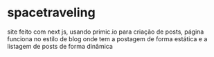 # spacetraveling
site feito com next js, usando primic.io para criação de posts, página funciona no estilo de blog onde tem a postagem de forma estática e a listagem de posts de forma dinâmica
